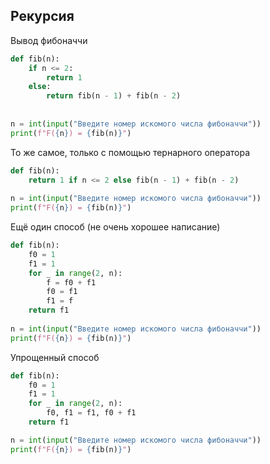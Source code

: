 ## Рекурсия

Вывод фибоначчи
~~~python
def fib(n):  
    if n <= 2:  
        return 1  
    else:  
        return fib(n - 1) + fib(n - 2)  
  
  
n = int(input("Введите номер искомого числа фибоначчи"))  
print(f"F({n}) = {fib(n)}")
~~~

То же самое, только с помощью тернарного оператора
~~~python
def fib(n):  
    return 1 if n <= 2 else fib(n - 1) + fib(n - 2)  
  
n = int(input("Введите номер искомого числа фибоначчи"))  
print(f"F({n}) = {fib(n)}")
~~~

Ещё один способ (не очень хорошее написание)
~~~python
def fib(n):  
    f0 = 1  
    f1 = 1  
    for _ in range(2, n):  
        f = f0 + f1  
        f0 = f1  
        f1 = f  
    return f1
    
n = int(input("Введите номер искомого числа фибоначчи"))  
print(f"F({n}) = {fib(n)}")
~~~

Упрощенный способ
~~~python
def fib(n):  
    f0 = 1  
    f1 = 1  
    for _ in range(2, n):  
        f0, f1 = f1, f0 + f1  
    return f1  

n = int(input("Введите номер искомого числа фибоначчи"))  
print(f"F({n}) = {fib(n)}")
~~~
